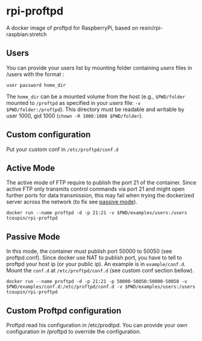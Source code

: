 # rpi-proftpd

A docker image of proftpd for RaspberryPi, based on resin/rpi-raspbian:stretch

## Users

You can provide your users list by mounting folder containing *users* files in /users with the format :

```
user password home_dir
```

The `home_dir` can be a mounted volume from the host (e.g., `$PWD/folder` mounted to `/proftpd` as specified in your *users* file: `-v $PWD/folder:/proftpd`). This directory must be readable and writable by user 1000, gid 1000 (`chown -R 1000:1000 $PWD/folder`).

## Custom configuration

Put your custom conf in `/etc/proftpd/conf.d`

## Active Mode

The active mode of FTP require to publish the port 21 of the container. Since active FTP only transmits control commands via port 21 and might open further ports for data transmission, this may fail when trying the dockerized server across the network (to fix see [passive mode](#Passive-Mode)).

```
docker run --name proftpd -d -p 21:21 -v $PWD/examples/users:/users tcoupin/rpi-proftpd
```

## Passive Mode

In this mode, the container must publish port 50000 to 50050 (see proftpd.conf). Since docker use NAT to publish port, you have to tell to proftpd your host ip (or your public ip). An example is in `example/conf.d`. Mount the `conf.d` at `/etc/proftpd/conf.d` (see custom conf section bellow).

```
docker run --name proftpd -d -p 21:21 -p 50000-50050:50000-50050 -v $PWD/examples/conf.d:/etc/proftpd/conf.d -v $PWD/examples/users:/users tcoupin/rpi-proftpd
```

## Custom Proftpd configuration

Proftpd read his configuration in /etc/prodtpd. You can provide your own  configuration in /proftpd to override the configuration.

